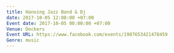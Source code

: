 ```yaml
---
title: Hanoing Jazz Band & Dj
date: 2017-10-05 12:08:00 +07:00
Event date: 2017-10-05 00:00:00 +07:00
Venue: Dockers
Event URL: https://www.facebook.com/events/1987653421478459
Genre: music
---
```


